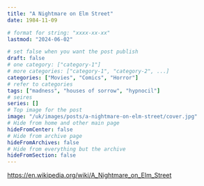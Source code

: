 ```yaml
---
title: "A Nightmare on Elm Street"
date: 1984-11-09

# format for string: "xxxx-xx-xx"
lastmod: "2024-06-02"

# set false when you want the post publish
draft: false
# one category: ["category-1"]
# more categories: ["category-1", "category-2", ...]
categories: ["Movies", "Comics", "Horror"]
# refer to categories
tags: ["madness", "houses of sorrow", "hypnocil"]
# seires
series: []
# Top image for the post
image: "/uk/images/posts/a-nightmare-on-elm-street/cover.jpg"
# Hide from home and other main page
hideFromCenter: false
# Hide from archive page
hideFromArchives: false
# Hide from everything but the archive
hideFromSection: false
---
```

https://en.wikipedia.org/wiki/A_Nightmare_on_Elm_Street
<!--more-->